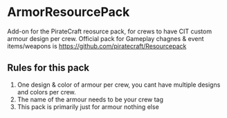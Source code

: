 # ArmorResourcePack
Add-on for the PirateCraft reosurce pack, for crews to have CIT custom armour design per crew.
Official pack for Gameplay chagnes & event items/weapons is https://github.com/piratecraft/Resourcepack

## Rules for this pack
1) One design & color of armour per crew, you cant have multiple designs and colors per crew.
2) The name of the armour needs to be your crew tag
3) This pack is primarily just for armour nothing else

